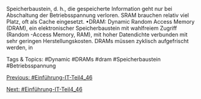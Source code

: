 Speicherbaustein, d. h., die gespeicherte Information geht nur bei Abschaltung der 
Betriebsspannung verloren. SRAM brauchen relativ viel Platz, oft als Cache eingesetzt.
•DRAM: Dynamic Random Access Memory (DRAM), ein elektronischer Speicherbaustein mit 
wahlfreiem Zugriff (Random -Access Memory, RAM), mit hoher Datendichte verbunden mit 
sehr geringen Herstellungskosten. DRAMs müssen zyklisch aufgefrischt werden, in 

   Tags & Topics:
   #Dynamic
   #DRAMs
   #dram
   #Speicherbaustein
   #Betriebsspannung

[Previous: #Einführung-IT-Teil4_46](Einführung-IT-Teil4_46.md)

[Next: #Einführung-IT-Teil4_46](Einführung-IT-Teil4_46.md)